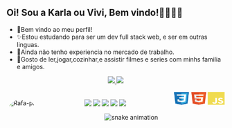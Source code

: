 ## Oi! Sou a Karla ou Vivi, Bem vindo!👩🏽👋🏽 

- 🎉Bem vindo ao meu perfil!
- ✨Estou estudando para ser um dev full stack web, e ser em outras linguas.
- 🤔Ainda não tenho experiencia no mercado de trabalho.
- 💖Gosto de ler,jogar,cozinhar,e assistir filmes e series com minhs familia e amigos.

<div align= "center">
  <a href="https://github.com/KarlaVic">
  <img height="180em" src="https://github-readme-stats.vercel.app/api?username=KarlaVic&show_icons=true&theme=radical&include_all_commits=true&count_private=true"/>
  <img height="180em" src="https://github-readme-stats.vercel.app/api/top-langs/?username=KarlaVic&layout=compact&langs_count=7&theme=radical"/>
</div>
  
<div style="display: inline_block"><br> 
  <img align="right" alt="Vivi-Js" height="30" width="40" src="https://raw.githubusercontent.com/devicons/devicon/master/icons/javascript/javascript-plain.svg">
  <img align="right" alt="Vivi-HTML" height="30" width="40" src="https://raw.githubusercontent.com/devicons/devicon/master/icons/html5/html5-original.svg">
  <img align="right" alt="Vivi-CSS" height="30" width="40" src="https://raw.githubusercontent.com/devicons/devicon/master/icons/css3/css3-original.svg">
  
<div style="display: inline_block"><br>
  <img align="left" alt="Rafa-pic" height="150" style="border-radius:50px;" src="https://media.discordapp.net/attachments/953325757399187469/953345501581934675/Webp.net-gifmaker.gif?width=593&height=593"> 
</div>
 </div>
 
 <div align= "center">
  <a href="https://www.youtube.com/channel/UC3klbKpEBA5c0FivinK3_BA" target="_blank"><img src="https://img.shields.io/badge/YouTube-FF0000?style=for-the-badge&logo=youtube&logoColor=white" target="_blank"></a>
  <a href="https://www.instagram.com/k_viihctoria/" target="_blank"><img src="https://img.shields.io/badge/-Instagram-%23E4405F?style=for-the-badge&logo=instagram&logoColor=white" target="_blank"></a>
 <a href="https://discord.gg/R5Nm3jqz" target="_blank"><img src="https://img.shields.io/badge/Discord-7289DA?style=for-the-badge&logo=discord&logoColor=white" target="_blank"></a> 
  <a href = "mailto:Karlavictoria18883@gmail.com"><img src="https://img.shields.io/badge/-Gmail-%23333?style=for-the-badge&logo=gmail&logoColor=white" target="_blank"></a>
  <a href="https://www.linkedin.com/in/karla-victoria-de-lima-silva-74b406233/" target="_blank"><img src="https://img.shields.io/badge/-LinkedIn-%230077B5?style=for-the-badge&logo=linkedin&logoColor=white" target="_blank"></a> 
 
![snake animation](https://github.com/KarlaVic/KarlaVic/blob/output/github-contribution-grid-snake.svg) 
 
</div>
  
 
